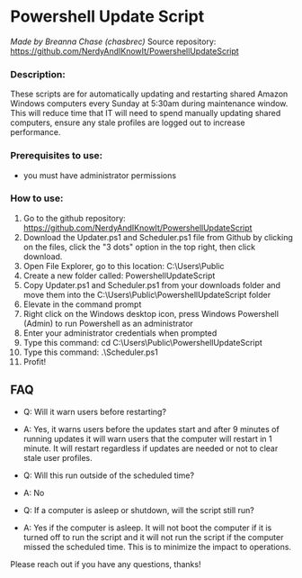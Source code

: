 # Powershell Update Script
_Made by Breanna Chase (chasbrec)_
Source repository: https://github.com/NerdyAndIKnowIt/PowershellUpdateScript

### Description:
These scripts are for automatically updating and restarting shared Amazon Windows computers every Sunday at 5:30am during maintenance window. This will reduce time that IT will need to spend manually updating shared computers, ensure any stale profiles are logged out to increase performance.

### Prerequisites to use:
- you must have administrator permissions

### How to use:
1. Go to the github repository: https://github.com/NerdyAndIKnowIt/PowershellUpdateScript
2. Download the Updater.ps1 and Scheduler.ps1 file from Github by clicking on the files, click the "3 dots" option in the top right, then click download.
3. Open File Explorer, go to this location: C:\Users\Public
4. Create a new folder called: PowershellUpdateScript
5. Copy Updater.ps1 and Scheduler.ps1 from your downloads folder and move them into the C:\Users\Public\PowershellUpdateScript folder
6. Elevate in the command prompt
7. Right click on the Windows desktop icon, press Windows Powershell (Admin) to run Powershell as an administrator
8. Enter your administrator credentials when prompted
9. Type this command: cd C:\Users\Public\PowershellUpdateScript
10. Type this command: .\Scheduler.ps1
11. Profit!

## FAQ
- Q: Will it warn users before restarting? 
- A: Yes, it warns users before the updates start and after 9 minutes of running updates it will warn users that the computer will restart in 1 minute. It will restart regardless if updates are needed or not to clear stale user profiles.

- Q: Will this run outside of the scheduled time?
- A: No

- Q: If a computer is asleep or shutdown, will the script still run?
- A: Yes if the computer is asleep. It will not boot the computer if it is turned off to run the script and it will not run the script if the computer missed the scheduled time. This is to minimize the impact to operations.

Please reach out if you have any questions, thanks!
